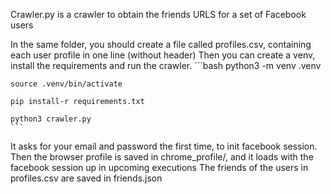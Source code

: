 Crawler.py is a crawler to obtain the friends URLS for a set of Facebook users

In the same folder, you should create a file called profiles.csv, containing each user profile in one line (without header)
Then you can create a venv, install the requirements and run the crawler.
    ```bash
    python3 -m venv .venv
    
    source .venv/bin/activate
    
    pip install-r requirements.txt
    
    python3 crawler.py
    ```
It asks for your email and password the first time, to init facebook session. Then the browser profile is saved in chrome_profile/, and it loads with the facebook session up in upcoming executions
The friends of the users in profiles.csv are saved in friends.json
